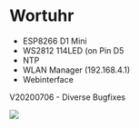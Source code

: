 # Wortuhr

* ESP8266 D1 Mini
* WS2812 114LED (on Pin D5
* NTP
* WLAN Manager (192.168.4.1)
* Webinterface

V20200706 - Diverse Bugfixes

<img src=https://github.com/eokgnah/Wortuhr/blob/master/Flash.png>
